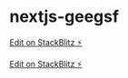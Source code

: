 # nextjs-geegsf

[Edit on StackBlitz ⚡️](https://stackblitz.com/edit/nextjs-geegsf)

[Edit on StackBlitz ⚡️](https://stackblitz.com/edit/nextjs-geegsf)